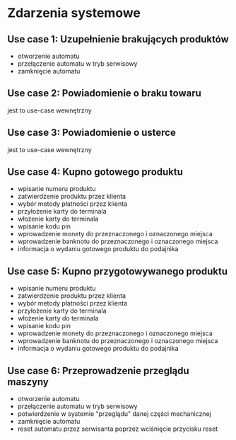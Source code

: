 Zdarzenia systemowe
===================

Use case 1: Uzupełnienie brakujących produktów
-----------------

  - otworzenie automatu
  - przełączenie automatu w tryb serwisowy
  - zamknięcie automatu

Use case 2: Powiadomienie o braku towaru
-----------------
jest to use-case wewnętrzny

Use case 3: Powiadomienie o usterce
-----------------
jest to use-case wewnętrzny

Use case 4: Kupno gotowego produktu
-----------------
  - wpisanie numeru produktu 
  - zatwierdzenie produktu przez klienta
  - wybór metody płatności przez klienta
  - przyłożenie karty do terminala
  - włożenie karty do terminala
  - wpisanie kodu pin
  - wprowadzenie monety do przeznaczonego i oznaczonego miejsca
  - wprowadzenie banknotu do przeznaczonego i oznaczonego miejsca
  - informacja o wydaniu gotowego produktu do podajnika

Use case 5: Kupno przygotowywanego produktu
-----------------
  - wpisanie numeru produktu 
  - zatwierdzenie produktu przez klienta
  - wybór metody płatności przez klienta
  - przyłożenie karty do terminala
  - włożenie karty do terminala
  - wpisanie kodu pin
  - wprowadzenie monety do przeznaczonego i oznaczonego miejsca
  - wprowadzenie banknotu do przeznaczonego i oznaczonego miejsca
  - informacja o wydaniu gotowego produktu do podajnika

Use case 6: Przeprowadzenie przeglądu maszyny
-----------------

  - otworzenie automatu
  - przełączenie automatu w tryb serwisowy
  - potwierdzenie w systemie "przeglądu" danej części mechanicznej
  - zamknięcie automatu
  - reset automatu przez serwisanta poprzez wciśnięcie przycisku reset
